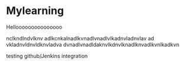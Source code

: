 # Mylearning
Hellooooooooooooooo

nclkndlndvlknv
adlkcnkalnadlkvnadlvnadlvlkadnvladnvlav
ad
vkladnvldnvldknvladva
dvnadlvnadldaknvlkdnvlknadlknvadlkvnlkadkvn

testing github/Jenkins integration
